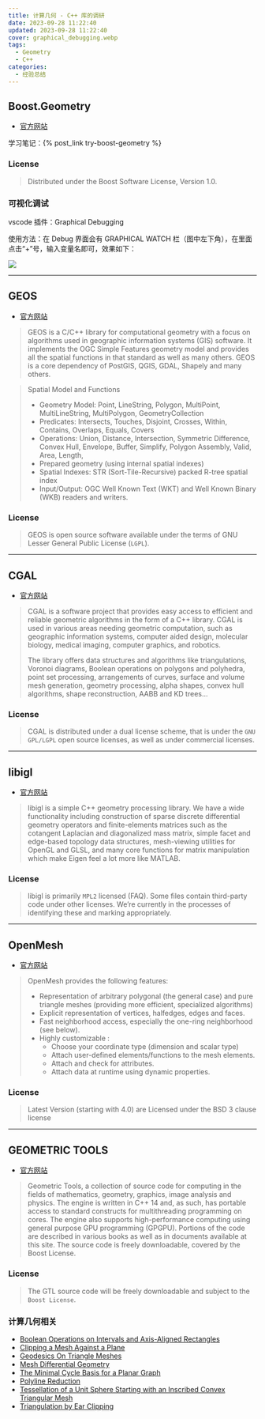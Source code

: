 ```yaml
---
title: 计算几何 - C++ 库的调研
date: 2023-09-28 11:22:40
updated: 2023-09-28 11:22:40
cover: graphical_debugging.webp
tags:
  - Geometry
  - C++
categories:
  - 经验总结
---
```


## Boost.Geometry

- [官方网站](https://www.boost.org/doc/libs/1_83_0/libs/geometry/doc/html/index.html)

学习笔记：{% post_link try-boost-geometry %}

### License

> Distributed under the Boost Software License, Version 1.0.

### 可视化调试

vscode 插件：Graphical Debugging

使用方法：在 Debug 界面会有 GRAPHICAL WATCH 栏（图中左下角），在里面点击“+”号，输入变量名即可，效果如下：

![](graphical_debugging.webp)

----------------------------------------------

## GEOS

- [官方网站](https://libgeos.org/)

> GEOS is a C/C++ library for computational geometry with a focus on algorithms used in geographic information systems (GIS) software. It implements the OGC Simple Features geometry model and provides all the spatial functions in that standard as well as many others. GEOS is a core dependency of PostGIS, QGIS, GDAL, Shapely and many others.

> Spatial Model and Functions
> 
> - Geometry Model: Point, LineString, Polygon, MultiPoint, MultiLineString, MultiPolygon, GeometryCollection
> - Predicates: Intersects, Touches, Disjoint, Crosses, Within, Contains, Overlaps, Equals, Covers
> - Operations: Union, Distance, Intersection, Symmetric Difference, Convex Hull, Envelope, Buffer, Simplify, Polygon Assembly, Valid, Area, Length,
> - Prepared geometry (using internal spatial indexes)
> - Spatial Indexes: STR (Sort-Tile-Recursive) packed R-tree spatial index
> - Input/Output: OGC Well Known Text (WKT) and Well Known Binary (WKB) readers and writers.

### License

> GEOS is open source software available under the terms of GNU Lesser General Public License (`LGPL`).

----------------------------------------------

## CGAL

- [官方网站](https://www.cgal.org/)

> CGAL is a software project that provides easy access to efficient and reliable geometric algorithms in the form of a C++ library. CGAL is used in various areas needing geometric computation, such as geographic information systems, computer aided design, molecular biology, medical imaging, computer graphics, and robotics.
> 
> The library offers data structures and algorithms like triangulations, Voronoi diagrams, Boolean operations on polygons and polyhedra, point set processing, arrangements of curves, surface and volume mesh generation, geometry processing, alpha shapes, convex hull algorithms, shape reconstruction, AABB and KD trees...

### License

> CGAL is distributed under a dual license scheme, that is under the `GNU GPL/LGPL` open source licenses, as well as under commercial licenses.

----------------------------------------------

## libigl

- [官方网站](https://libigl.github.io/)

> libigl is a simple C++ geometry processing library. We have a wide functionality including construction of sparse discrete differential geometry operators and finite-elements matrices such as the cotangent Laplacian and diagonalized mass matrix, simple facet and edge-based topology data structures, mesh-viewing utilities for OpenGL and GLSL, and many core functions for matrix manipulation which make Eigen feel a lot more like MATLAB.

### License

> libigl is primarily `MPL2` licensed (FAQ). Some files contain third-party code under other licenses. We’re currently in the processes of identifying these and marking appropriately.

----------------------------------------------

## OpenMesh

- [官方网站](https://www.graphics.rwth-aachen.de/software/openmesh/)

> OpenMesh provides the following features:
> - Representation of arbitrary polygonal (the general case) and pure triangle meshes (providing more efficient, specialized algorithms)
> - Explicit representation of vertices, halfedges, edges and faces.
> - Fast neighborhood access, especially the one-ring neighborhood (see below).
> - Highly customizable :
>   - Choose your coordinate type (dimension and scalar type)
>   - Attach user-defined elements/functions to the mesh elements.
>   - Attach and check for attributes.
>   - Attach data at runtime using dynamic properties.

### License

> Latest Version (starting with 4.0) are Licensed under the BSD 3 clause license

----------------------------------------------

## GEOMETRIC TOOLS

- [官方网站](https://www.geometrictools.com/index.html)

> Geometric Tools, a collection of source code for computing in the fields of mathematics, geometry, graphics, image analysis and physics. The engine is written in C++ 14 and, as such, has portable access to standard constructs for multithreading programming on cores. The engine also supports high-performance computing using general purpose GPU programming (GPGPU). Portions of the code are described in various books as well as in documents available at this site. The source code is freely downloadable, covered by the Boost License.

### License

> The GTL source code will be freely downloadable and subject to the `Boost License`.

### 计算几何相关

- [Boolean Operations on Intervals and Axis-Aligned Rectangles](https://www.geometrictools.com/Documentation/BooleanIntervalRectangle.pdf)
- [Clipping a Mesh Against a Plane](https://www.geometrictools.com/Documentation/ClipMesh.pdf)
- [Geodesics On Triangle Meshes](https://www.geometrictools.com/Documentation/GeodesicsOnTriangleMeshes.pdf)
- [Mesh Differential Geometry](https://www.geometrictools.com/Documentation/MeshDifferentialGeometry.pdf)
- [The Minimal Cycle Basis for a Planar Graph](https://www.geometrictools.com/Documentation/MinimalCycleBasis.pdf)
- [Polyline Reduction](https://www.geometrictools.com/Documentation/PolylineReduction.pdf)
- [Tessellation of a Unit Sphere Starting with an Inscribed Convex Triangular Mesh](https://www.geometrictools.com/Documentation/TessellateSphere.pdf)
- [Triangulation by Ear Clipping](https://www.geometrictools.com/Documentation/TriangulationByEarClipping.pdf)
